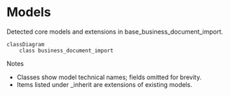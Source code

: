 # Models

Detected core models and extensions in base_business_document_import.

```mermaid
classDiagram
    class business_document_import
```

Notes
- Classes show model technical names; fields omitted for brevity.
- Items listed under _inherit are extensions of existing models.
